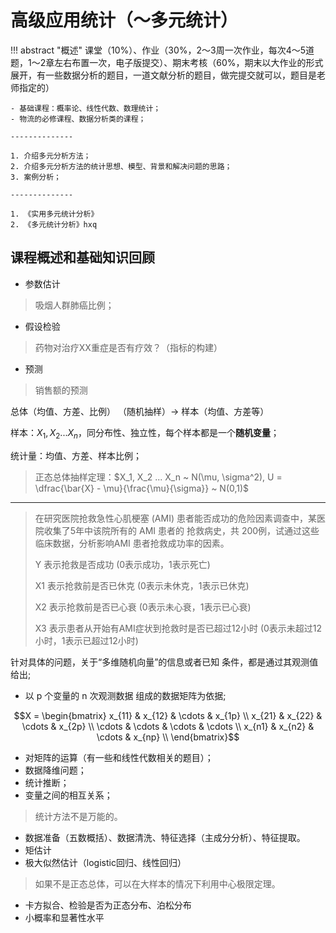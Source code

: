 # 高级应用统计（～多元统计）

!!! abstract "概述"
    课堂（10%）、作业（30%，2～3周一次作业，每次4～5道题，1～2章左右布置一次，电子版提交）、期末考核（60%，期末以大作业的形式展开，有一些数据分析的题目，一道文献分析的题目，做完提交就可以，题目是老师指定的）

    - 基础课程：概率论、线性代数、数理统计；
    - 物流的必修课程、数据分析类的课程；

    --------------

    1. 介绍多元分析方法；
    2. 介绍多元分析方法的统计思想、模型、背景和解决问题的思路；
    3. 案例分析；

    --------------

    1. 《实用多元统计分析》
    2. 《多元统计分析》hxq


## 课程概述和基础知识回顾

- 参数估计
> 吸烟人群肺癌比例；

- 假设检验
> 药物对治疗XX重症是否有疗效？（指标的构建）

- 预测
> 销售额的预测

总体（均值、方差、比例） （随机抽样）-> 样本（均值、方差等）

样本：$X_1, X_2 ... X_n$，同分布性、独立性，每个样本都是一个**随机变量**；

统计量：均值、方差、样本比例；

> 正态总体抽样定理：$X_1, X_2 ... X_n ~ N(\mu, \sigma^2), U = \dfrac{\bar{X} - \mu}{\frac{\mu}{\sigma}} ~ N(0,1)$


----------


> 在研究医院抢救急性心肌梗塞 (AMI) 患者能否成功的危险因素调查中，某医院收集了5年中该院所有的 AMI 患者的 抢救病史，共 200例，试通过这些临床数据，分析影响AMI 患者抢救成功率的因素。
>
> Y 表示抢救是否成功 (0表示成功，1表示死亡)
> 
> X1 表示抢救前是否已休克 (0表示未休克，1表示已休克)
> 
> X2 表示抢救前是否已心衰 (0表示未心衰，1表示已心衰)
> 
> X3 表示患者从开始有AMI症状到抢救时是否已超过12小时 (0表示未超过12小时，1表示已超过12小时)


针对具体的问题，关于“多维随机向量”的信息或者已知 条件，都是通过其观测值给出;

- 以 p 个变量的 n 次观测数据 组成的数据矩阵为依据;

$$X = \begin{bmatrix} 
x_{11} & x_{12} & \cdots & x_{1p} \\
x_{21} & x_{22} & \cdots & x_{2p} \\
\cdots & \cdots & \cdots & \cdots \\
x_{n1} & x_{n2} & \cdots & x_{np} \\
\end{bmatrix}$$

- 对矩阵的运算（有一些和线性代数相关的题目）；
- 数据降维问题；
- 统计推断；
- 变量之间的相互关系；

> 统计方法不是万能的。


- 数据准备（五数概括）、数据清洗、特征选择（主成分分析）、特征提取。
- 矩估计
- 极大似然估计（logistic回归、线性回归）


> 如果不是正态总体，可以在大样本的情况下利用中心极限定理。

- 卡方拟合、检验是否为正态分布、泊松分布
- 小概率和显著性水平